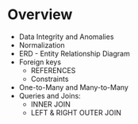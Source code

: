 # Overview

* Data Integrity and Anomalies
* Normalization
* ERD - Entity Relationship Diagram
* Foreign keys 
  - REFERENCES
  - Constraints
* One-to-Many and Many-to-Many
* Queries and Joins:
  - INNER JOIN
  - LEFT & RIGHT OUTER JOIN
